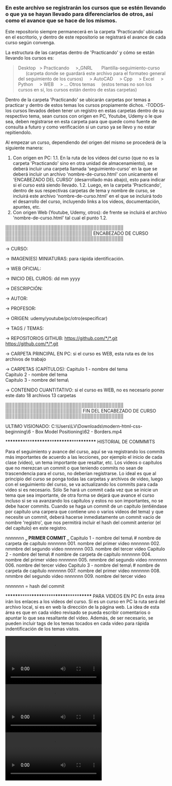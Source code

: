 ### En este archivo se registrarán los cursos que se estén llevando o que ya se hayan llevado para diferenciarlos de otros, así como el avance que se hace de los mismos.

Este repositorio siempre permanecerá en la carpeta 'Practicando' ubicada en el escritorio, y dentro de este repositorio se registrará el avance de cada curso según convenga.

La estructura de las carpetas dentro de 'Practicando' y cómo se están llevando los cursos es:

> Desktop
>   > Practicando
>     >\_GNRL
>       Plantilla-seguimiento-curso
>       (carpeta donde se guardará este archivo para el formateo general del seguimiento de los cursos)
>     > AutoCAD
>     > Cpp
>     > Excel
>     > Python
>     > WEB
>     > ... Otros temas
>     (estos temas no son los cursos en sí, los cursos están dentro de estas carpetas)

Dentro de la carpeta 'Practicando' se ubicarán carpetas por temas a practicar y dentro de estos temas los cursos propiamente dichos.
-TODOS- los cursos llevados deben tener un registro en estas carpetas dentro de su respectivo tema, sean cursos con origen en PC, Youtube, Udemy o le que sea, deben registrarse en esta carpeta para que quede como fuente de consulta a futuro y como verificación si un curso ya se llevo y no estar repitiendolo.

Al empezar un curso, dependiendo del origen del mismo se procederá de la siguiente manera:

1. Con origen en PC:
   1.1. En la ruta de los videos del curso (que no es la carpeta 'Practicando' sino en otra unidad de almacenamiento), se deberá incluir una carpeta llamada 'seguimiento-curso' en la que se deberá incluir un archivo 'nombre-de-curso.html' con unicamente el 'ENCABEZADO DEL CURSO' (desarrollado más abajo), esto para indicar si el curso está siendo llevado.
   1.2. Luego, en la carpeta 'Practicando', dentro de sus respectivas carpetas de tema y nombre de curso, se incluirá este archivo 'nombre-de-curso.html' en el que se incluirá todo el desarrollo del curso, incluyendo links a los videos, documentación, apuntes, etc.
2. Con origen Web (Youtube, Udemy, otros):
   de frente se incluirá el archivo 'nombre-de-curso.html' tal cual el punto 1.2.

|||||||||||||||||||||||||||||||||||||||||||||||||||||||||||||||||||||||||||||||
|||||||||||||||||||||||||||||||||||||||||||||||||||||||||| ENCABEZADO DE CURSO
|||||||||||||||||||||||||||||||||||||||||||||||||||||||||||||||||||||||||||||||

-> CURSO:

-> IMAGEN(ES) MINIATURAS:
para rápida identificación.

-> WEB OFICIAL:

-> INICIO DEL CUROS:
dd mm yyyy

-> DESCRIPCIÓN:

-> AUTOR:

-> PROFESOR:

-> ORIGEN:
udemy/youtube/pc/otro(especificar)

-> TAGS / TEMAS:

-> REPOSITORIOS GITHUB:
https://github.com/*/*.git
https://github.com/*/*.git

-> CARPETA PRINCIPAL EN PC:
si el curso es WEB, esta ruta es de los archivos de trabajo

-> CARPETAS (CAPÍTULOS):
Capitulo 1 - nombre del tema\
Capitulo 2 - nombre del tema\
Capitulo 3 - nombre del tema\

-> CONTENIDO CUANTITATIVO:
si el curso es WEB, no es necesario poner este dato
18 archivos
13 carpetas

|||||||||||||||||||||||||||||||||||||||||||||||||||||||||||||||||||||||||||||||
||||||||||||||||||||||||||||||||||||||||||||||||||| FIN DEL ENCABEZADO DE CURSO
|||||||||||||||||||||||||||||||||||||||||||||||||||||||||||||||||||||||||||||||

ULTIMO VISIONADO:
C:\Users\LV\Downloads\modern-html-css-beginning\6 - Box Model Positioning\62 - Borders.mp4

\***\*\*\*\*\*\*\***\*\*\***\*\*\*\*\*\*\***\*\***\*\*\*\*\*\*\***\*\*\***\*\*\*\*\*\*\*** HISTORIAL DE COMMMITS

Para el seguimiento y avance del curso, aquí se va registrando los commits más importantes de acuerdo a las lecciones, por ejemplo el inicio de cada clase (video), un tema importante que resaltar, etc. Los videos o capítulos que no merezcan un commit o que teniendo commits no sean de trascendencia para el curso, no deberían registrarse.
Lo ideal es que al principio del curso se ponga todas las carpetas y archivos de video, luego con el seguimiento del curso, se va actualizando los commits para cada video si es necesario.
Sólo Se hará un commit cada vez que se inicie un tema que sea importante, de otra forma se dejará que avance el curso incluso si se va avanzando los capítulos y estos no son importantes, no se debe hacer commits.
Cuando se haga un commit de un capitulo (entiéndase por capítulo una carpera que contiene uno o varios videos del tema) y que necesite un commit, deberá hacerse inmediatamente un commit vacío de nombre 'registro', que nos permitirá incluir el hash del commit anterior (el del capítulo) en este registro.

nnnnnnn **_ PRIMER COMMIT _**
Capitulo 1 - nombre del tema\ # nombre de carpeta de capítulo
nnnnnnn 001. nombre del primer video
nnnnnnn 002. nmmbre del segundo video
nnnnnnn 003. nombre del tercer video
Capitulo 2 - nombre del tema\ # nombre de carpeta de capítulo
nnnnnnn 004. nombre del primer video
nnnnnnn 005. nmmbre del segundo video
nnnnnnn 006. nombre del tercer video
Capitulo 3 - nombre del tema\ # nombre de carpeta de capítulo
nnnnnnn 007. nombre del primer video
nnnnnnn 008. nmmbre del segundo video
nnnnnnn 009. nombre del tercer video

nnnnnnn = hash del commit

\***\*\*\*\*\***\*\*\*\*\***\*\*\*\*\***\*\*\*\*\***\*\*\*\*\***\*\*\*\*\***\*\*\*\*\*** PARA VIDEOS EN PC
En esta área irán los enlaces a los videos del curso.
Si es un curso en PC la ruta será del archivo local, si es en web la dirección de la página web.
La idea de esta área es que en cada video revisado se pueda escribir comentarios o apuntar lo que sea resaltante del video.
Además, de ser necesario, se pueden incluir tags de los temas tocados en cada video para rápida indentificación de los temas vistos.

<video class="videoClase" type="video/mp4" controls src="RUTA DEL VIDEO 1.mp4"></video>
<video class="videoClase" type="video/mp4" controls src="RUTA DEL VIDEO 2.mp4"></video>
<video class="videoClase" type="video/mp4" controls src="RUTA DEL VIDEO 3.mp4"></video>
